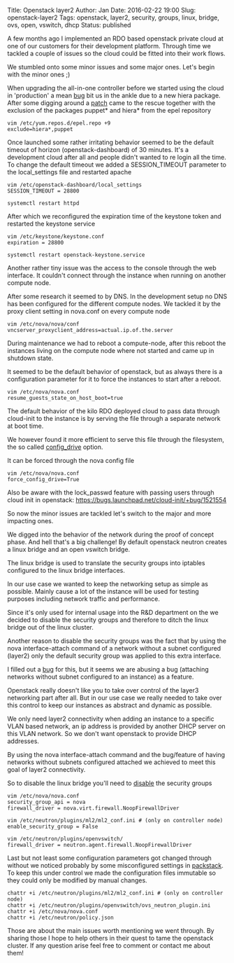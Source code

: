 Title:       Openstack layer2
Author:      Jan
Date: 	     2016-02-22 19:00
Slug:	     openstack-layer2
Tags: 	     openstack, layer2, security, groups, linux, bridge, ovs, open, vswitch, dhcp
Status:	     published

A few months ago I implemented an RDO based openstack private cloud at one of our customers for their development platform. Through time we tackled a couple of issues so the cloud could be fitted into their work flows.

We stumbled onto some minor issues and some major ones. Let's begin with the minor ones ;)

When upgrading the all-in-one controller before we started using the cloud in 'production' a mean [bug](https://bugzilla.redhat.com/show_bug.cgi?id=1284978) bit us in the ankle due to a new hiera package. After some digging around a [patch](https://review.openstack.org/#/c/249301/3/packstack/modules/ospluginutils.py) came to the rescue together with the exclusion of the packages puppet* and hiera* from the epel repository

```
vim /etc/yum.repos.d/epel.repo +9
exclude=hiera*,puppet
```

Once launched some rather irritating behavior seemed to be the default timeout of horizon (openstack-dashboard) of 30 minutes. It's a development cloud after all and people didn't wanted to re login all the time. To change the default timeout we added a SESSION_TIMEOUT parameter to the local_settings file and restarted apache

```
vim /etc/openstack-dashboard/local_settings
SESSION_TIMEOUT = 28800

systemctl restart httpd
```

After which we reconfigured the expiration time of the keystone token and restarted the keystone service

```
vim /etc/keystone/keystone.conf
expiration = 28800

systemctl restart openstack-keystone.service
```

Another rather tiny issue was the access to the console through the web interface. It couldn't connect through the instance when running on another compute node.

After some research it seemed to by DNS. In the development setup no DNS has been configured for the different compute nodes. We tackled it by the proxy client setting in nova.conf on every compute node

```
vim /etc/nova/nova/conf
vncserver_proxyclient_address=actual.ip.of.the.server
```

During maintenance we had to reboot a compute-node, after this reboot the instances living on the compute node where not started and came up in shutdown state.

It seemed to be the default behavior of openstack, but as always there is a configuration parameter for it to force the instances to start after a reboot.

```
vim /etc/nova/nova.conf
resume_guests_state_on_host_boot=true
```

The default behavior of the kilo RDO deployed cloud to pass data through cloud-init to the instance is by serving the file through a separate network at boot time.

We however found it more efficient to serve this file through the filesystem, the so called [config_drive](http://docs.openstack.org/user-guide/cli_config_drive.html) option.

It can be forced through the nova config file

```
vim /etc/nova/nova.conf
force_config_drive=True
```

Also be aware with the lock_passwd feature with passing users through cloud init in openstack: https://bugs.launchpad.net/cloud-init/+bug/1521554

So now the minor issues are tackled let's switch to the major and more impacting ones.

We digged into the behavior of the network during the proof of concept phase. And hell that's a big challenge! By default openstack neutron creates a linux bridge and an open vswitch bridge.

The linux bridge is used to translate the security groups into iptables configured to the linux bridge interfaces.

In our use case we wanted to keep the networking setup as simple as possible. Mainly cause a lot of the instance will be used for testing purposes including network traffic and performance.

Since it's only used for internal usage into the R&D department on the we decided to disable the security groups and therefore to ditch the linux bridge out of the linux cluster.

Another reason to disable the security groups was the fact that by using the nova interface-attach command of a network without a subnet configured (layer2) only the default security group was applied to this extra interface.

I filled out a [bug](https://bugs.launchpad.net/neutron/+bug/1512645) for this, but it seems we are abusing a bug (attaching networks without subnet configured to an instance) as a feature.

Openstack really doesn't like you to take over control of the layer3 networking part after all. But in our use case we really needed to take over this control to keep our instances as abstract and dynamic as possible.

We only need layer2 connectivity when adding an instance to a specific VLAN based network, an ip address is provided by another DHCP server on this VLAN network. So we don't want openstack to provide DHCP addresses.

By using the nova interface-attach command and the bug/feature of having networks without subnets configured attached we achieved to meet this goal of layer2 connectivity.

So to disable the linux bridge you'll need to [disable](https://gist.github.com/djoreilly/db9c2d32a473c6643551) the security groups

```
vim /etc/nova/nova.conf
security_group_api = nova
firewall_driver = nova.virt.firewall.NoopFirewallDriver

vim /etc/neutron/plugins/ml2/ml2_conf.ini # (only on controller node)
enable_security_group = False

vim /etc/neutron/plugins/openvswitch/
firewall_driver = neutron.agent.firewall.NoopFirewallDriver
```

Last but not least some configuration parameters got changed through without we noticed probably by some misconfigured settings in [packstack](https://wiki.openstack.org/wiki/Packstack). To keep this under control we made the configuration files immutable so they could only be modified by manual changes.

```
chattr +i /etc/neutron/plugins/ml2/ml2_conf.ini # (only on controller node)
chattr +i /etc/neutron/plugins/openvswitch/ovs_neutron_plugin.ini
chattr +i /etc/nova/nova.conf
chattr +i /etc/neutron/policy.json
```

Those are about the main issues worth mentioning we went through. By sharing those I hope to help others in their quest to tame the openstack cluster. If any question arise feel free to comment or contact me about them!
